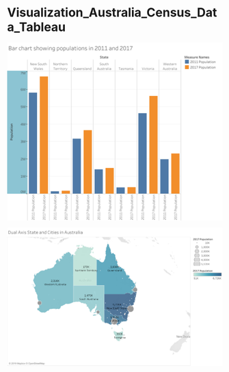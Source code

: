 # Visualization_Australia_Census_Data_Tableau

![Viz 1](https://github.com/swathinataraj/Visualization_Australia_Census_data_Tableau/blob/master/Bar%20chart%20showing%20populations%20in%202011%20and%202017.png)

![Viz 2](https://github.com/swathinataraj/Visualization_Australia_Census_data_Tableau/blob/master/Dual%20Axis%20State%20and%20Cities%20in%20Australia.png)
